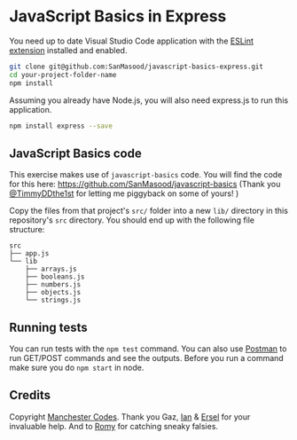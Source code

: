 # JavaScript Basics in Express

You need up to date Visual Studio Code application with the [ESLint extension](https://marketplace.visualstudio.com/items?itemName=dbaeumer.vscode-eslint) installed and enabled.


```bash
git clone git@github.com:SanMasood/javascript-basics-express.git
cd your-project-folder-name
npm install
```

Assuming you already have Node.js, you will also need express.js to run this application.
```bash
npm install express --save
```
## JavaScript Basics code


This exercise makes use of `javascript-basics` code. 
You will find the code for this here: https://github.com/SanMasood/javascript-basics (Thank you [@TimmyDDthe1st](https://github.com/TimmyDDthe1st) for letting me piggyback on some of yours! )

Copy the files from that project's `src/` folder into a new `lib/` directory in this repository's `src` directory. You should end up with the following file structure:

```
src
├── app.js
└── lib
    ├── arrays.js
    ├── booleans.js
    ├── numbers.js
    ├── objects.js
    └── strings.js
```

## Running tests

You can run tests with the `npm test` command.
You can also use [Postman](https://www.postman.com/downloads/) to run GET/POST commands and see the outputs. 
Before you run a command make sure you do `npm start` in node.

## Credits

Copyright [Manchester Codes](https://github.com/MCRcodes). 
Thank you Gaz, [Ian](https://github.com/ian-antking) & [Ersel](https://github.com/ersel) for your invaluable help.
And to [Romy](https://github.com/anywhereiromy) for catching sneaky falsies.
